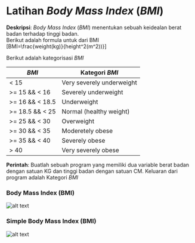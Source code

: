 # Latihan *Body Mass Index* (*BMI*)

**Deskripsi**: *Body Mass Index* (*BMI*) menentukan sebuah keidealan berat badan terhadap tinggi badan.<br>
Berikut adalah formula untuk dari BMI<br>
\[BMI=\frac{weight(kg)}{height^2(m^2))}\]

Berikut adalah kategorisasi *BMI*

| *BMI* | Kategori *BMI* |
|-------|----------------|
| < 15 | Very severely underweight |
| >= 15 && < 16 | Severely underweight |
| >= 16 && < 18.5 | Underweight |
| >= 18.5 && < 25 | Normal (healthy weight) |
| >= 25 && < 30 | Overweight |
| >= 30 && < 35 | Moderetely obese |
| >= 35 && < 40 | Severely obese |
| > 40 | Very severely obese |

**Perintah**: Buatlah sebuah program yang memiliki dua variable berat badan dengan satuan KG dan tinggi badan dengan satuan CM. Keluaran dari program adalah Kategori *BMI*

### Body Mass Index (BMI)

![alt text](https://github.com/Bunny4teen/Digital-Talent/blob/master/Python/Tugas%201%20BMI/images/main.png "Screenshoot main.py")

### Simple Body Mass Index (BMI)

![alt text](https://github.com/Bunny4teen/Digital-Talent/blob/master/Python/Tugas%201%20BMI/images/simple.png "Screenshoot simple.py")
